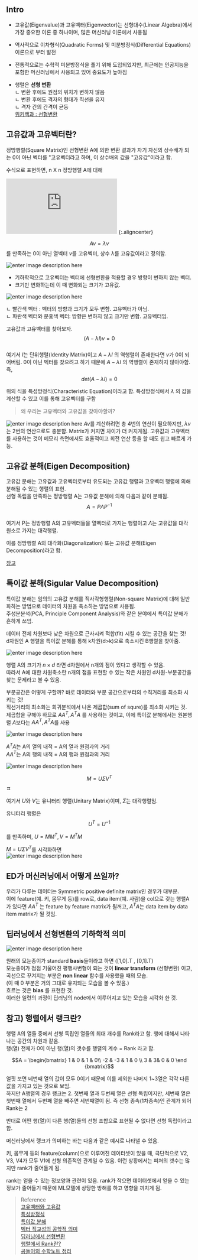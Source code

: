 ## Intro
- 고유값(Eigenvalue)과 고유벡터(Eigenvector)는 선형대수(Linear Algebra)에서 가장 중요한 이론 중 하나이며, 많은 머신러닝 이론에서 사용됨   
- 역사적으로 이차형식(Quadratic Forms) 및 미분방정식(Differential Equations) 이론으로 부터 발전      
- 전통적으로는 수학적 미분방정식을 풀기 위해 도입되었지만, 최근에는 인공지능을 포함한 머신러닝에서 사용되고 있어 중요도가 높아짐   
   
- 행렬은 **선형 변환**    
ㄴ 변환 후에도 원점의 위치가 변하지 않음   
ㄴ 변환 후에도 격자의 형태가 직선을 유지   
ㄴ 격자 간의 간격이 균등   
[위키백과 : 선형변환](https://ko.wikipedia.org/wiki/%EC%84%A0%ED%98%95_%EB%B3%80%ED%99%98)   


## 고유값과 고유벡터란?

정방행렬(Square Matrix)인 선형변환 A에 의한 변환 결과가 자기 자신의 상수배가 되는 0이 아닌 벡터를 "고유벡터라고 하며, 이 상수배의 값을 "고유값"이라고 함.   

수식으로 표현하면, n X n 정방행렬 A에 대해 

![enter image description here](https://latex.codecogs.com/gif.latex?%5CLARGE%20Av%20%3D%5Clambda%20v) {:.aligncenter}


$$Av =\lambda v $$ 를 만족하는 0이 아닌 열벡터 $v$를 고유벡터, 상수 $\lambda$를 고유값이라고 정의함.   

![enter image description here](https://img1.daumcdn.net/thumb/R1280x0/?scode=mtistory2&fname=https://blog.kakaocdn.net/dn/JSW6W/btqEa03CDsu/yhMk1iWVdloNTcXG2qmWEK/img.png)

* 기하학적으로 고유벡터는 벡터에 선형변환을 적용할 경우 방향이 변하지 않는 벡터.   
* 크기만 변화하는데 이 때 변화되는 크기가 고유값.    

![enter image description here](https://blog.kakaocdn.net/dn/sn7gt/btqGuNy6UxN/mvtsrR1Tx6VLtf0vJtVr8K/img.gif)

ㄴ 빨간색 벡터 : 벡터의 방향과 크기가 모두 변함. 고유벡터가 아님.   
ㄴ 파란색 벡터와 분홍색 벡터: 방향은 변하지 않고 크기만 변함. 고유벡터임.   

고유값과 고유벡터를 찾아보자. $$ (A - \lambda I)v = 0 $$   
여기서 $I$는 단위행렬(Identity Matrix)이고 $A - \lambda I$ 의 역행렬이 존재한다면 $v$가 0이 되어버림. 0이 아닌 벡터를 찾으려고 하기 때문에  $A - \lambda I$ 의 역행렬이 존재하지 않아야함. 즉,  $$ det(A - \lambda I) = 0 $$    

위의 식을 특성방정식(Characteristic Equation)이라고 함. 특성방정식에서 $\lambda$ 의 값을 계산할 수 있고 이를 통해 고유벡터를 구함   

> 왜 우리는 고유벡터와 고유값을 찾아야할까?   

![enter image description here](https://img1.daumcdn.net/thumb/R1280x0/?scode=mtistory2&fname=https://blog.kakaocdn.net/dn/s1lMz/btqEd8Zzqcv/f6oLnYDFd3SbONNy1fOc0k/img.png)
$Av$를 계산하려면 총 4번의 연산이 필요하지만, $\lambda v$는 2번의 연산으로도 충분함. Matrix가 커지면 차이가 더 커지게됨. 고유값과 고유벡터를 사용하는 것이 메모리 측면에서도 효율적이고 회전 연산 등을 할 때도 쉽고 빠르게 가능.   


## 고유값 분해(Eigen Decomposition)
고유값 분해는 고유값과 고유벡터로부터 유도되는 고유값 행렬과 고유벡터 행렬에 의해 분해될 수 있는 행렬의 표현.   
선형 독립을 만족하는 정방행렬 A는 고유값 분해에 의해 다음과 같이 분해됨.   
$$A = P\Lambda P^{-1} $$   
여기서 P는 정방행렬 A의 고유벡터들을 열벡터로 가지는 행렬이고 $\Lambda$는 고유값을 대각원소로 가지는 대각행렬.   

이를 정방행렬 A의 대각화(Diagonalization) 또는 고유값 분해(Eigen Decomposition)라고 함.   

[참고](https://angeloyeo.github.io/2020/11/19/eigen_decomposition.html)


## 특이값 분해(Sigular Value Decomposition)
특이값 분해는 임의의 고유값 분해를 직사각형행렬(Non-square Matrix)에 대해 일반화하는 방법으로 데이터의 차원을 축소하는 방법으로 사용됨.   
주성분분석(PCA, Principle Component Analysis)와 같은 분야에서 특이값 분해가 흔하게 쓰임.   

데이터 전체 차원보다 낮은 차원으로 근사시켜 적합(fit) 시킬 수 있는 공간을 찾는 것!   
d차원인 A 행렬을 특이값 분해를 통해 k차원(d>k)으로 축소시킨 B행렬을 찾아줌.   

![enter image description here](https://losskatsu.github.io/assets/images/svd/svd01.jpg)     

행렬 A의 크기가 $n \times d$ 라면 d차원에서 n개의 점이 있다고 생각할 수 있음.   
따라서 A에 대한 차원축소란 n개의 점을 표현할 수 있는 작은 차원인 d차원-부분공간을 찾는 문제라고 볼 수 있음.     

부분공간은 어떻게 구할까? 바로 데이터와 부분 공간으로부터의 수직거리를 최소화 시키는 것!   
직선거리의 최소화는 회귀분석에서 나온 제곱합(sum of squre)를 최소화 시키는 것.   
제곱합을 구해야 하므로 $AA^T, A^TA$ 를 사용하는 것이고, 이에 특이값 분해에서는 원본행렬 $A$보다는 $AA^T, A^TA$를 사용   

![enter image description here](https://losskatsu.github.io/assets/images/svd/svd02.jpg)   

 $A^{T}A$는 A의 열의 내적 = A의 열과 원점과의 거리   
 $AA^T$는 A의 행의 내적 = A의 행과 원점과의 거리   

 
![enter image description here](https://losskatsu.github.io/assets/images/svd/svd04.jpg)    

 
$$ M =U \Sigma V ^T $$ㅍ
   
여기서 $U$와 $V$는 유니터리 행렬(Unitary Matrix)이며, $\Sigma$는 대각행렬임.   

유니터리 행렬은   
$$U^T = U^{-1}$$   

 를 만족하며, $U = MM^T, V = M^TM$   
 
 

$M =U \Sigma V ^T$를  시각화하면   
![enter image description here](https://upload.wikimedia.org/wikipedia/commons/thumb/c/c8/Singular_value_decomposition_visualisation.svg/440px-Singular_value_decomposition_visualisation.svg.png)   




## ED가 머신러닝에서 어떻게 쓰일까?
우리가 다루는 데이터는 Symmetric positive definite matrix인 경우가 대부분.   
이에 feature(예. 키, 몸무게 등)를 row로, data item(예. 사람)을 col으로 갖는 행렬A가 있다면 $AA^{T}$ 는 feature by feature matrix가 될꺼고, $A^{T}A$는 data item by data item matrix가 될 것임.   


## 딥러닝에서 선형변환의 기하학적 의미

![enter image description here](https://blog.kakaocdn.net/dn/Styab/btqUuMgddAN/YKSGsN6EXX3iUaz6LeCouK/img.gif)

원래의 모눈종이가 standard **basis**들이라고 하면 ([1,0].T , [0,1].T)     
모눈종이가 점점 기울어진 평행사변형이 되는 것이 **linear transform** (선형변환) 이고,     
곡선으로 꾸겨지는 부분은 **non linear** 함수를 사용했을 때의 모습.   
(이 때 0 부분은 거의 그대로 유지되는 모습을 볼 수 있음.)     
흐르는 것은 **bias** 를 표현한 것.     
이러한 일련의 과정이 딥러닝의 node에서 이루어지고 있는 모습을 시각화 한 것.   


## 참고) 행렬에서 랭크란?

행렬 A의 열들 중에서 선형 독립인 열들의 최대 개수를 Rank라고 함. 행에 대해서 나타나는 공간의 차원과 같음.   
행(열) 전체가 0이 아닌 행(열)의 갯수를 행렬의 계수 = Rank 라고 함.   


$$A = \begin{bmatrix}
1 & 0 & 1 & 0\\
-2 & -3 & 1 & 0 \\
3 & 3& 0 & 0
\end {bmatrix}$$

얼핏 보면 네번째 열의 값이 모두 0이기 때문에 이를 제외한 나머지 1~3열은 각각 다른 값을 가지고 있는 것으로 보임.   
하지만 A행렬의 경우 랭크는 2. 첫번째 열과 두번째 열은 선형 독립이지만, 세번째 열은 첫번째 열에서 두번째 열을 빼주면 세번째열이 됨. 즉 선형 종속(1차종속)인 관계가 되어 Rank는 2   

반대로 어떤 행(열)이 다른 행(열)들의 선형 조합으로 표현될 수 없다면 선형 독립이라고 함.   

머신러닝에서 랭크가 의미하는 바는 다음과 같은 예시로 나타낼 수 있음.   

키, 몸무게 등의 feature(column)으로 이루어진 데이터셋이 있을 때, 극단적으로 V2, V3, V4가 모두 V1에 선형 의존적인 관계일 수 있음. 이런 상황에서는 피쳐의 갯수는 많지만 rank가 줄어들게 됨.   

rank는 얻을 수 있는 정보양과 관련이 있음. rank가 작으면 데이터셋에서 얻을 수 있는 정보가 줄어들기 때문에 ML모델에 상당한 방해를 하고 영향을 끼치게 됨.   



> Reference   
[고유벡터와 고유값](https://junklee.tistory.com/87)   
[특성방정식](https://junklee.tistory.com/89?category=937502)   
[특이값 분해](https://losskatsu.github.io/linear-algebra/svd/#)   
[벡터 직교성의 공학적 의미](https://satlab.tistory.com/37)   
[딥러닝에서 선형변환](https://jxnjxn.tistory.com/47)   
[행렬에서 Rank란?](https://blog.naver.com/sw4r/221416614473)   
[공돌이의 수학노트 정리](https://angeloyeo.github.io/2020/09/07/basic_vector_operation.html)   
